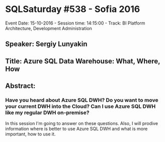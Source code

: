 # SQLSaturday #538 - Sofia 2016
Event Date: 15-10-2016 - Session time: 14:15:00 - Track: BI Platform Architecture, Development  Administration
## Speaker: Sergiy Lunyakin
## Title: Azure SQL Data Warehouse: What, Where, How
## Abstract:
### Have you heard about Azure SQL DWH? Do you want to move your current DWH into the Cloud? Can I use Azure SQL DWH like my regular DWH on-premise?
In this session I'm going to answer on these questions. Also, I will prodive information where is better to use Azure SQL DWH and what is more important, how to use it.

